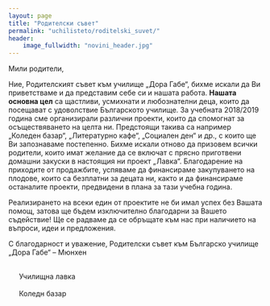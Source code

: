 ```yaml
---
layout: page
title: "Родителски съвет"
permalink: "uchilisteto/roditelski_suvet/"
header:
    image_fullwidth: "novini_header.jpg"
---
```




Мили родители,

Ние, Родителският съвет към училище „Дора Габе“, бихме искали да Ви приветстваме и да представим себе си и нашата работа.
**Нашата основна цел** са щастливи, усмихнати и любознателни деца, които да посещават с удоволствие Българското училище.
За учебната 2018/2019 година сме организирали различни проекти, които да спомогнат за осъществяването на целта ни. Предстоящи такива са например „Коледен базар“, „Литературно кафе“, „Социален ден“ и др., с които ще Ви запознаваме постепенно.
Бихме искали отново да призовем всички родители, които имат желание да се включат с прясно приготвени домашни закуски в настоящия ни проект „Лавка“. Благодарение на приходите от продажбите, успяваме да финансираме закупуването на плодове, които са безплатни за децата ни, както и да финансираме останалите проекти, предвидени в плана за тази учебна година.

Реализирането на всеки един от проектите не би имал успех без Вашата помощ, затова ще бъдем изключително благодарни за Вашето съдействие!
Ще се радваме да се обръщате към нас при наличието на въпроси, идеи и предложения.

С благодарност и уважение,
Родителски съвет към Българско училище „Дора Габе“ – Мюнхен
<div class="small-6 columns t30">
    <img class="b30" src="{{ site.urlimg }}uch_lavka.jpg" alt=""><br/>
    Училищна лавка
</div>
<div class="small-6 columns t30">
    <img class="b30" src="{{ site.urlimg }}koleden_bazar.jpg" alt=""><br/>
    Коледн базар
</div>
